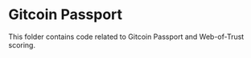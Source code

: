 # Gitcoin Passport
 
This folder contains code related to Gitcoin Passport and Web-of-Trust scoring. 